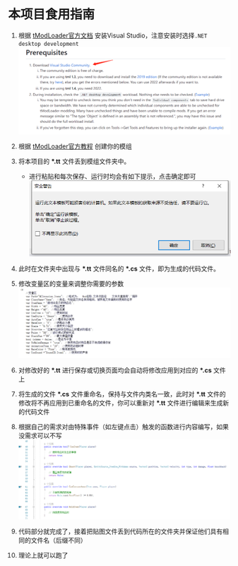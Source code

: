 # 本项目食用指南

1. 根据 [tModLoader官方文档](https://github.com/tModLoader/tModLoader/wiki/Developing-with-Visual-Studio)
安装Visual Studio，注意安装时选择`.NET desktop development`
![截图](/md/1.jpg)  

2. 根据 [tModLoader官方教程](https://github.com/tModLoader/tModLoader/wiki/Basic-tModLoader-Modding-Guide)
创建你的模组  

3. 将本项目的 **\*.tt** 文件丢到模组文件夹中。  
   * 进行粘贴和每次保存、运行时均会有如下提示，点击确定即可
    ![安全提示](/md/安全提示.jpg)  

4. 此时在文件夹中出现与 **\*.tt** 文件同名的 **\*.cs** 文件，即为生成的代码文件。  

5. 修改变量区的变量来调整你需要的参数
![变量区](/md/变量区.jpg)  

6. 对修改好的 **\*.tt** 进行保存或切换页面均会自动将修改应用到对应的 **\*.cs** 文件上
7. 将生成的文件 **\*.cs** 文件重命名，保持与文件内类名一致，此时对 **\*.tt** 文件的修改将不再应用到已重命名的文件，你可以重新对 **\*.tt** 文件进行编辑来生成新的代码文件
8. 根据自己的需求对由特殊事件（如左键点击）触发的函数进行内容编写，如果没需求可以不写
![自己改](/md/自己改.jpg)
9. 代码部分就完成了，接着把贴图文件丢到代码所在的文件夹并保证他们具有相同的文件名（后缀不同）
10. 理论上就可以跑了